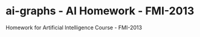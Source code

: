 ai-graphs - AI Homework - FMI-2013
================

Homework for Artificial Intelligence Course - FMI-2013
